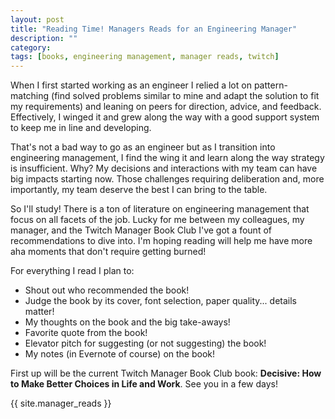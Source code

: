 ```yaml
---
layout: post
title: "Reading Time! Managers Reads for an Engineering Manager"
description: ""
category: 
tags: [books, engineering management, manager reads, twitch]
---
```


When I first started working as an engineer I relied a lot on pattern-matching (find solved problems similar to mine and adapt the solution to fit my requirements) and leaning on peers for direction, advice, and feedback. Effectively, I winged it and grew along the way with a good support system to keep me in line and developing.

That's not a bad way to go as an engineer but as I transition into engineering management, I find the wing it and learn along the way strategy is insufficient. Why? My decisions and interactions with my team can have big impacts starting now. Those challenges requiring deliberation and, more importantly, my team deserve the best I can bring to the table.

So I'll study! There is a ton of literature on engineering management that focus on all facets of the job. Lucky for me between my colleagues, my manager, and the Twitch Manager Book Club I've got a fount of recommendations to dive into. I'm hoping reading will help me have more aha moments that don't require getting burned! 

For everything I read I plan to:

* Shout out who recommended the book!
* Judge the book by its cover, font selection, paper quality... details matter!
* My thoughts on the book and the big take-aways!
* Favorite quote from the book!
* Elevator pitch for suggesting (or not suggesting) the book!
* My notes (in Evernote of course) on the book!

First up will be the current Twitch Manager Book Club book: **Decisive: How to Make Better Choices in Life and Work**. See you in a few days!

{{ site.manager_reads }}

